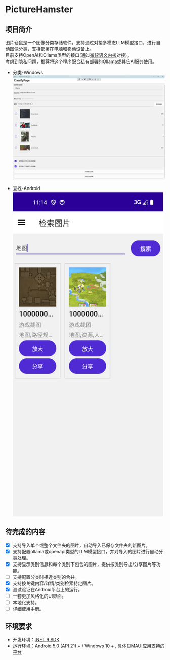 # PictureHamster

## 项目简介
图片仓鼠是一个图像分类存储软件，支持通过对接多模态LLM模型接口，进行自动图像分类，支持部署在电脑和移动设备上。   
目前支持OpenAI和Ollama类型的接口(通过[微软语义内核](https://learn.microsoft.com/semantic-kernel/)对接)。   
考虑到隐私问题，推荐将这个程序配合私有部署的Ollama或其它AI服务使用。

- 分类-Windows
![分类界面-Windows](img/ClassifyPage-Windows.png)

- 查找-Android
![查找界面-Android](img/RetrievePage.png)

## 待完成的内容     
- [x] 支持导入单个或整个文件夹的图片，自动导入已保存文件夹的新图片。
- [x] 支持配置ollama或openapi类型的LLM模型接口，并对导入的图片进行自动分类处理。
- [x] 支持显示类别信息和每个类别下包含的图片，提供按类别导出/分享图片等功能。
- [ ] 支持配置分类时相近类别的合并。
- [x] 支持按关键内容/详情/类别检索特定图片。
- [x] 测试验证在Android平台上的运行。
- [ ] 一套更加风格化的UI界面。
- [ ] 本地化支持。
- [ ] 详细使用手册。

## 环境要求
- 开发环境：[.NET 9 SDK](https://dotnet.microsoft.com/download/dotnet/9.0)
- 运行环境：Android 5.0 (API 21) +  / Windows 10 + , 具体见[MAUI应用支持的平台](https://learn.microsoft.com/dotnet/maui/supported-platforms?view=net-maui-9.0)

